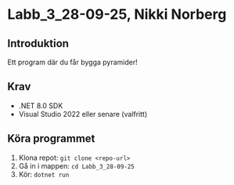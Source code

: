 # Labb_3_28-09-25, Nikki Norberg

## Introduktion
Ett program där du får bygga pyramider!

## Krav
- .NET 8.0 SDK
- Visual Studio 2022 eller senare (valfritt)

## Köra programmet
1. Klona repot: `git clone <repo-url>`
2. Gå in i mappen: `cd Labb_3_28-09-25`
3. Kör: `dotnet run`


